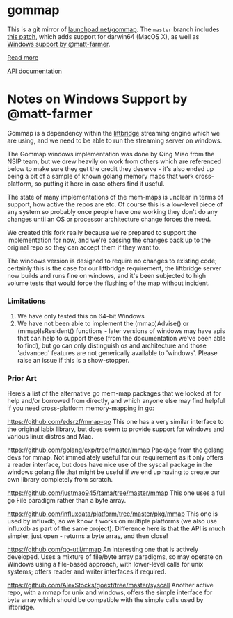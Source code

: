 
gommap
======

This is a git mirror of [launchpad.net/gommap][bzr_source]. The `master` branch
includes [this patch][osx_patch], which adds support for darwin64 (MacOS X), as
well as [Windows support by @matt-farmer][windows_patch].

[bzr_source]: http://launchpad.net/gommap
[osx_patch]: https://code.launchpad.net/~karl-excors/gommap/gommap-darwin64/+merge/129364
[windows_patch]: https://github.com/tysonmote/gommap/pull/3

[Read more](http://labix.org/gommap)

[API documentation](https://pkg.go.dev/github.com/tysonmote/gommap)

Notes on Windows Support by @matt-farmer
========================================

Gommap is a dependency within the [liftbridge](https://github.com/liftbridge-io/liftbridge) streaming engine which we are using, and we need to be able to run the streaming server on windows.

The Gommap windows implementation was done by Qing Miao from the NSIP team, but we drew heavily on work from others which are referenced below to make sure they get the credit they deserve - it's also ended up being a bit of a sample of known golang memory maps that work cross-platform, so putting it here in case others find it useful.

The state of many implementations of the mem-maps is unclear in terms of support, how active the repos are etc. Of course this is a low-level piece of any system so probably once people have one working they don't do any changes until an OS or processor architecture change forces the need.

We created this fork really because we're prepared to support the implementation for now, and we're passing the changes back up to the original repo so they can accept them if they want to.

The windows version is designed to require no changes to existing code; certainly this is the case for our liftbridge requirement, the liftbridge server now builds and runs fine on windows, and it's been subjected to high volume tests that would force the flushing of the map without incident.

### Limitations
1. We have only tested this on 64-bit Windows
1. We have not been able to implement the (mmap)Advise() or (mmap)IsResident() functions - later versions of windows may have apis that can help to support these (from the documentation we've been able to find), but go can only distinguish os and architecture and those 'advanced' features are not generically available to 'windows'. Please raise an issue if this is a show-stopper.


### Prior Art
Here’s a list of the alternative go mem-map packages that we looked at for help and/or borrowed from directly, and which anyone else may find helpful if you need cross-platform memory-mapping in go:

https://github.com/edsrzf/mmap-go
This one has a very similar interface to the original labix library, but does seem to provide support for windows and various linux distros and Mac.

https://github.com/golang/exp/tree/master/mmap
Package from the golang devs for mmap. Not immediately useful for our requirement as it only offers a reader interface, but does have nice use of the syscall package in the windows golang file that might be useful if we end up having to create our own library completely from scratch.

https://github.com/justmao945/tama/tree/master/mmap
This one uses a full go File paradigm rather than a byte array. 

https://github.com/influxdata/platform/tree/master/pkg/mmap
This one is used by influxdb, so we know it works on multiple platforms (we also use influxdb as part of the same project). Difference here is that the API is much simpler, just open - returns a byte array, and then close!

https://github.com/go-util/mmap
An interesting one that is actively developed. Uses a mixture of file/byte array paradigms, so may operate on Windows using a file-based approach, with lower-level calls for unix systems; offers reader and writer interfaces if required.

https://github.com/AlexStocks/goext/tree/master/syscall
Another active repo, with a mmap for unix and windows, offers the simple interface for byte array which should be compatible with the simple calls used by liftbridge.


